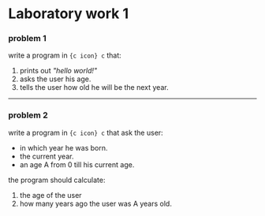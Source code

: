 # Laboratory work 1
### problem 1
write a program in `{c icon} c` that:
1. prints out *"hello world!"*
2. asks the user his age.
3. tells the user how old he will be the next year.
---
### problem 2
write a program in `{c icon} c` that ask the user:
- in which year he was born.
- the current year.
- an age A from 0 till his current age.

the program should calculate:

1. the age of the user
2. how many years ago the user was A years old.

